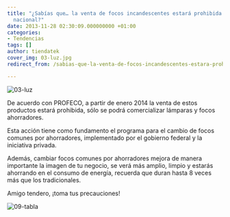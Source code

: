 ```yaml
---
title: "¿Sabías que… la venta de focos incandescentes estará prohibida en el mercado
  nacional?"
date: 2013-11-28 02:30:09.000000000 +01:00
categories:
- Tendencias
tags: []
author: tiendatek
cover_img: 03-luz.jpg
redirect_from: /sabias-que-la-venta-de-focos-incandescentes-estara-prohibida-en-el-mercado-nacional/

---
```

![03-luz]({{site.baseurl}}/assets/blog/03-luz.jpg)

De acuerdo con PROFECO, a partir de enero 2014 la venta de estos
productos estará prohibida, sólo se podrá comercializar lámparas y focos
ahorradores.

Esta acción tiene como fundamento el programa para el cambio de focos
comunes por ahorradores, implementado por el gobierno federal y la
iniciativa privada.

Además, cambiar focos comunes por ahorradores mejora de manera
importante la imagen de tu negocio, se verá más amplio, limpio y estarás
ahorrando en el consumo de energía, recuerda que duran hasta 8 veces más
que los tradicionales.

Amigo tendero, ¡toma tus precauciones!

![09-tabla]({{site.baseurl}}/assets/blog/09-tabla.jpg)